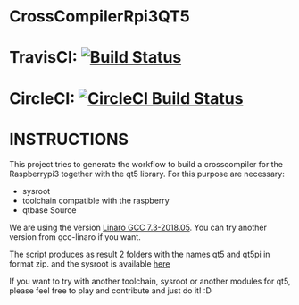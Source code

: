 # CrossCompilerRpi3QT5


# TravisCI: [![Build Status](https://travis-ci.com/gpmontt/CrossCompilerRpi3QT5.svg?branch=master)](https://travis-ci.com/gpmontt/CrossCompilerRpi3QT5)


# CircleCI: [![CircleCI Build Status](https://circleci.com/gh/gpmontt/CrossCompilerRpi3QT5.svg?style=shield)](https://circleci.com/gh/gpmontt/CrossCompilerRpi3QT5)


# INSTRUCTIONS

This project tries to generate the workflow to build a crosscompiler for the Raspberrypi3 together with the qt5 library.
For this purpose are necessary:
- sysroot
- toolchain compatible with the raspberry
- qtbase Source 

We are using the version [Linaro GCC 7.3-2018.05](https://releases.linaro.org/components/toolchain/binaries/latest-7/). You can try another version from gcc-linaro if you want. 

The script produces as result 2 folders with the names qt5 and qt5pi in format zip. 
and the sysroot is available [here](https://www.dropbox.com/s/4nm8saa2snh8un4/rpiSysroot-2018-06-27-raspbian-stretch-lite-updated.tar.xz?dl=0)

If you want to try with another toolchain, sysroot or another modules for qt5, please feel free to play and contribute and just do it! :D
